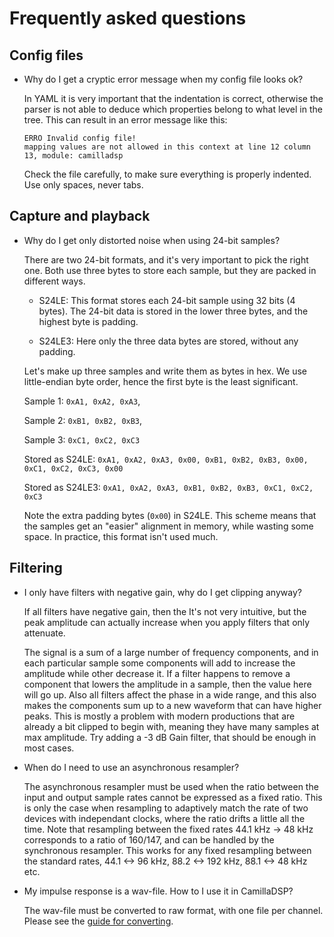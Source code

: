 # Frequently asked questions

## Config files

- Why do I get a cryptic error message when my config file looks ok?
  
  In YAML it is very important that the indentation is correct, otherwise the parser is not able to deduce which properties belong to what level in the tree.
  This can result in an error message like this:
  ```
  ERRO Invalid config file!
  mapping values are not allowed in this context at line 12 column 13, module: camilladsp 
  ```
  Check the file carefully, to make sure everything is properly indented. Use only spaces, never tabs.

## Capture and playback

- Why do I get only distorted noise when using 24-bit samples?

  There are two 24-bit formats, and it's very important to pick the right one. Both use three bytes to store each sample, but they are packed in different ways.
  - S24LE: This format stores each 24-bit sample using 32 bits (4 bytes). The 24-bit data is stored in the lower three bytes, and the highest byte is padding.
    
  - S24LE3: Here only the three data bytes are stored, without any padding.

  Let's make up three samples and write them as bytes in hex. We use little-endian byte order, hence the first byte is the least significant. 
  
  Sample 1: `0xA1, 0xA2, 0xA3`, 
  
  Sample 2: `0xB1, 0xB2, 0xB3`, 
  
  Sample 3: `0xC1, 0xC2, 0xC3`  

  Stored as S24LE: `0xA1, 0xA2, 0xA3, 0x00, 0xB1, 0xB2, 0xB3, 0x00, 0xC1, 0xC2, 0xC3, 0x00` 

  Stored as S24LE3: `0xA1, 0xA2, 0xA3, 0xB1, 0xB2, 0xB3, 0xC1, 0xC2, 0xC3` 

  Note the extra padding bytes (`0x00`) in S24LE. This scheme means that the samples get an "easier" alignment in memory, while wasting some space. In practice, this format isn't used much.

## Filtering

- I only have filters with negative gain, why do I get clipping anyway?
  
  If all filters have negative gain, then the 
  It's not very intuitive, but the peak amplitude can actually increase when you apply filters that only attenuate. 
  
  The signal is a sum of a large number of frequency components, and in each particular sample some components 
  will add to increase the amplitude while other decrease it. 
  If a filter happens to remove a component that lowers the amplitude in a sample, then the value here will go up. 
  Also all filters affect the phase in a wide range, and this also makes the components sum up to a new waveform that can have higher peaks.
  This is mostly a problem with modern productions that are already a bit clipped to begin with, meaning they have many samples at max amplitude. 
  Try adding a -3 dB Gain filter, that should be enough in most cases.

- When do I need to use an asynchronous resampler?

  The asynchronous resampler must be used when the ratio between the input and output sample rates cannot be expressed as a fixed ratio.
  This is only the case when resampling to adaptively match the rate of two devices with independant clocks, where the ratio drifts a little all the time.
  Note that resampling between the fixed rates 44.1 kHz -> 48 kHz corresponds to a ratio of 160/147, and can be handled by the synchronous resampler.
  This works for any fixed resampling between the standard rates, 44.1 <-> 96 kHz, 88.2 <-> 192 kHz, 88.1 <-> 48 kHz etc.

- My impulse response is a wav-file. How to I use it in CamillaDSP?

  The wav-file must be converted to raw format, with one file per channel. Please see the [guide for converting](coefficients_from_wav.md).

